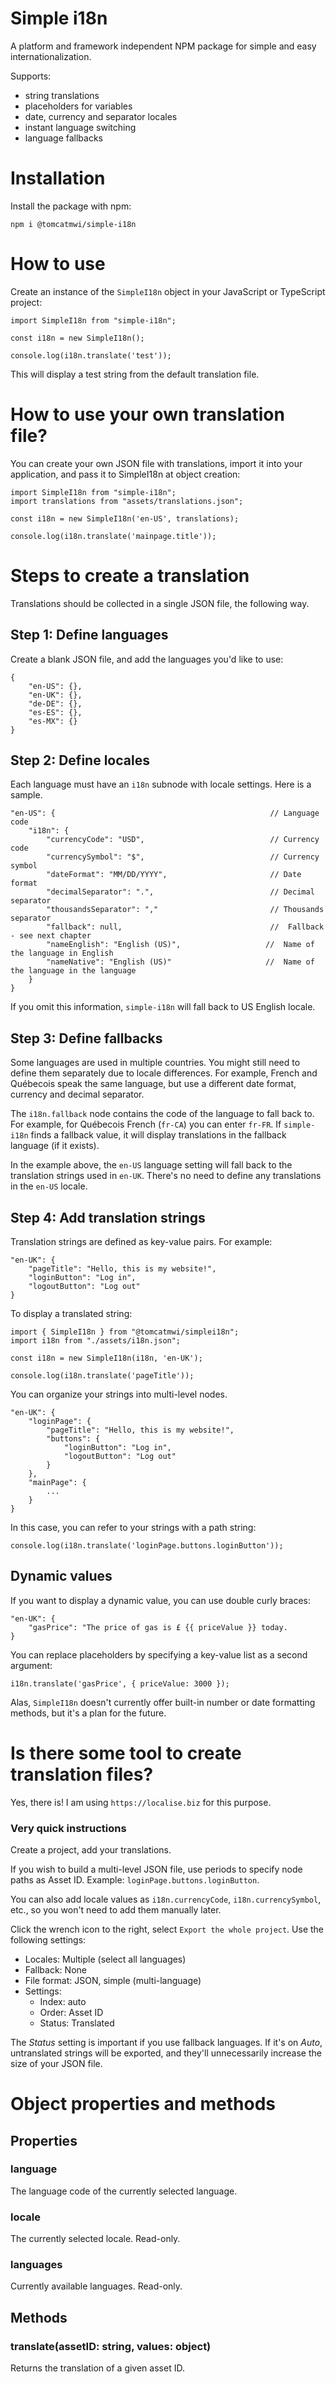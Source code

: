 # Simple i18n #

A platform and framework independent NPM package for simple and easy internationalization.

Supports:

- string translations
- placeholders for variables
- date, currency and separator locales
- instant language switching
- language fallbacks

# Installation #

Install the package with npm:

`npm i @tomcatmwi/simple-i18n `

# How to use #

Create an instance of the `SimpleI18n` object in your JavaScript or TypeScript project:

```
import SimpleI18n from "simple-i18n";

const i18n = new SimpleI18n();

console.log(i18n.translate('test'));
```

This will display a test string from the default translation file.

# How to use your own translation file? #

You can create your own JSON file with translations, import it into your application, and pass it to SimpleI18n at object creation:

```
import SimpleI18n from "simple-i18n";
import translations from "assets/translations.json";

const i18n = new SimpleI18n('en-US', translations);

console.log(i18n.translate('mainpage.title'));
```

# Steps to create a translation #

Translations should be collected in a single JSON file, the following way.

## Step 1: Define languages ##

Create a blank JSON file, and add the languages you'd like to use:

```
{
    "en-US": {},
    "en-UK": {},
    "de-DE": {},
    "es-ES": {},
    "es-MX": {}
}
```

## Step 2: Define locales ##

Each language must have an `i18n` subnode with locale settings. Here is a sample.

```
"en-US": {                                                // Language code
    "i18n": {
        "currencyCode": "USD",                            // Currency code
        "currencySymbol": "$",                            // Currency symbol
        "dateFormat": "MM/DD/YYYY",                       // Date format
        "decimalSeparator": ".",                          // Decimal separator
        "thousandsSeparator": ","                         // Thousands separator
        "fallback": null,                                 //  Fallback - see next chapter
        "nameEnglish": "English (US)",                   //  Name of the language in English
        "nameNative": "English (US)"                     //  Name of the language in the language
    }
}
```

If you omit this information, `simple-i18n` will fall back to US English locale.

## Step 3: Define fallbacks ##

Some languages are used in multiple countries. You might still need to define them separately due to locale differences. For example, French and Québecois speak the same language, but use a different date format, currency and decimal separator.

The `i18n.fallback` node contains the code of the language to fall back to. For example, for Québecois French (`fr-CA`) you can enter `fr-FR`. If `simple-i18n` finds a fallback value, it will display translations in the fallback language (if it exists). 

In the example above, the `en-US` language setting will fall back to the translation strings used in `en-UK`. There's no need to define any translations in the `en-US` locale.

## Step 4: Add translation strings ##

Translation strings are defined as key-value pairs. For example:

```
"en-UK": {
    "pageTitle": "Hello, this is my website!",
    "loginButton": "Log in",
    "logoutButton": "Log out"
}
```

To display a translated string:

```
import { SimpleI18n } from "@tomcatmwi/simplei18n";
import i18n from "./assets/i18n.json";

const i18n = new SimpleI18n(i18n, 'en-UK');

console.log(i18n.translate('pageTitle'));
```

You can organize your strings into multi-level nodes.

```
"en-UK": {
    "loginPage": {
        "pageTitle": "Hello, this is my website!",
        "buttons": {
            "loginButton": "Log in",
            "logoutButton": "Log out"
        }
    },
    "mainPage": {
        ...
    }
}
```

In this case, you can refer to your strings with a path string:

```
console.log(i18n.translate('loginPage.buttons.loginButton'));
```

## Dynamic values ##

If you want to display a dynamic value, you can use double curly braces:

```
"en-UK": {
    "gasPrice": "The price of gas is £ {{ priceValue }} today.
}
```

You can replace placeholders by specifying a key-value list as a second argument:

```
i18n.translate('gasPrice', { priceValue: 3000 });
```

Alas, `SimpleI18n` doesn't currently offer built-in number or date formatting methods, but it's a plan for the future.

# Is there some tool to create translation files? #

Yes, there is! I am using `https://localise.biz` for this purpose.

### Very quick instructions ###

Create a project, add your translations. 

If you wish to build a multi-level JSON file, use periods to specify node paths as Asset ID. Example: `loginPage.buttons.loginButton`.

You can also add locale values as `i18n.currencyCode`, `i18n.currencySymbol`, etc., so you won't need to add them manually later.

Click the wrench icon to the right, select `Export the whole project`. Use the following settings:

- Locales: Multiple (select all languages)
- Fallback: None
- File format: JSON, simple (multi-language)
- Settings:
  - Index: auto
  - Order: Asset ID
  - Status: Translated

The *Status* setting is important if you use fallback languages. If it's on *Auto*, untranslated strings will be exported, and they'll unnecessarily increase the size of your JSON file.

# Object properties and methods #

## Properties ##

### language ###
The language code of the currently selected language.

### locale ###
The currently selected locale. Read-only.

### languages ###
Currently available languages. Read-only.

## Methods ##

### translate(assetID: string, values: object) ###
Returns the translation of a given asset ID.